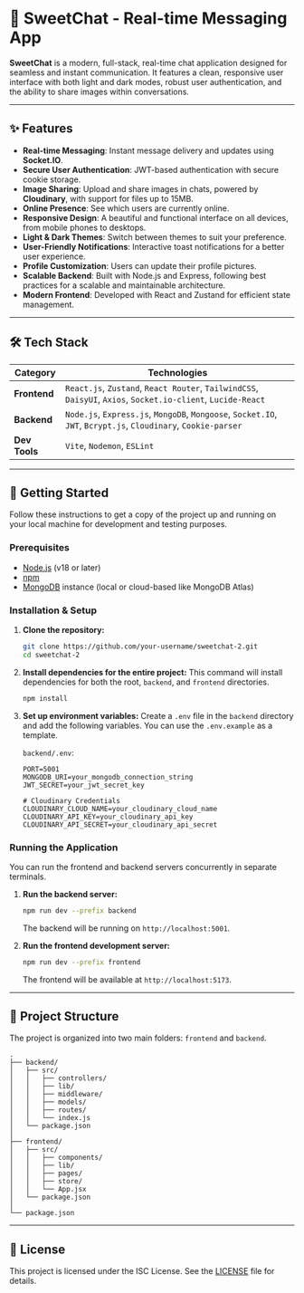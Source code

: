 # 🍬 SweetChat - Real-time Messaging App



**SweetChat** is a modern, full-stack, real-time chat application designed for seamless and instant communication. It features a clean, responsive user interface with both light and dark modes, robust user authentication, and the ability to share images within conversations.

---

## ✨ Features

- **Real-time Messaging**: Instant message delivery and updates using **Socket.IO**.
- **Secure User Authentication**: JWT-based authentication with secure cookie storage.
- **Image Sharing**: Upload and share images in chats, powered by **Cloudinary**, with support for files up to 15MB.
- **Online Presence**: See which users are currently online.
- **Responsive Design**: A beautiful and functional interface on all devices, from mobile phones to desktops.
- **Light & Dark Themes**: Switch between themes to suit your preference.
- **User-Friendly Notifications**: Interactive toast notifications for a better user experience.
- **Profile Customization**: Users can update their profile pictures.
- **Scalable Backend**: Built with Node.js and Express, following best practices for a scalable and maintainable architecture.
- **Modern Frontend**: Developed with React and Zustand for efficient state management.

---

## 🛠️ Tech Stack

| Category      | Technologies                                                                                             |
|---------------|----------------------------------------------------------------------------------------------------------|
| **Frontend**  | `React.js`, `Zustand`, `React Router`, `TailwindCSS`, `DaisyUI`, `Axios`, `Socket.io-client`, `Lucide-React` |
| **Backend**   | `Node.js`, `Express.js`, `MongoDB`, `Mongoose`, `Socket.IO`, `JWT`, `Bcrypt.js`, `Cloudinary`, `Cookie-parser` |
| **Dev Tools** | `Vite`, `Nodemon`, `ESLint`                                                                              |

---

## 🚀 Getting Started

Follow these instructions to get a copy of the project up and running on your local machine for development and testing purposes.

### Prerequisites

- [Node.js](https://nodejs.org/en/) (v18 or later)
- [npm](https://www.npmjs.com/)
- [MongoDB](https://www.mongodb.com/try/download/community) instance (local or cloud-based like MongoDB Atlas)

### Installation & Setup

1.  **Clone the repository:**
    ```sh
    git clone https://github.com/your-username/sweetchat-2.git
    cd sweetchat-2
    ```

2.  **Install dependencies for the entire project:**
    This command will install dependencies for both the root, `backend`, and `frontend` directories.
    ```sh
    npm install
    ```

3.  **Set up environment variables:**
    Create a `.env` file in the `backend` directory and add the following variables. You can use the `.env.example` as a template.

    `backend/.env`:
    ```env
    PORT=5001
    MONGODB_URI=your_mongodb_connection_string
    JWT_SECRET=your_jwt_secret_key

    # Cloudinary Credentials
    CLOUDINARY_CLOUD_NAME=your_cloudinary_cloud_name
    CLOUDINARY_API_KEY=your_cloudinary_api_key
    CLOUDINARY_API_SECRET=your_cloudinary_api_secret
    ```

### Running the Application

You can run the frontend and backend servers concurrently in separate terminals.

1.  **Run the backend server:**
    ```sh
    npm run dev --prefix backend
    ```
    The backend will be running on `http://localhost:5001`.

2.  **Run the frontend development server:**
    ```sh
    npm run dev --prefix frontend
    ```
    The frontend will be available at `http://localhost:5173`.

---

## 📁 Project Structure

The project is organized into two main folders: `frontend` and `backend`.

```
.
├── backend/
│   ├── src/
│   │   ├── controllers/
│   │   ├── lib/
│   │   ├── middleware/
│   │   ├── models/
│   │   ├── routes/
│   │   └── index.js
│   └── package.json
│
├── frontend/
│   ├── src/
│   │   ├── components/
│   │   ├── lib/
│   │   ├── pages/
│   │   ├── store/
│   │   └── App.jsx
│   └── package.json
│
└── package.json
```

---

## 📄 License

This project is licensed under the ISC License. See the [LICENSE](./LICENSE) file for details.
